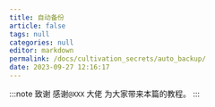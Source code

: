 ```yaml
---
title: 自动备份
article: false
tags: null
categories: null
editor: markdown
permalink: /docs/cultivation_secrets/auto_backup/
date: 2023-09-27 12:16:17
---
```

:::note 致谢
感谢`@XXX` 大佬 为大家带来本篇的教程。
:::